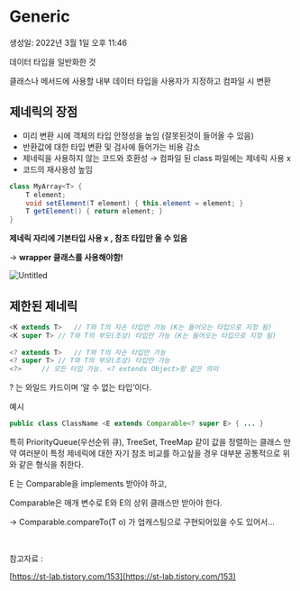 # Generic

생성일: 2022년 3월 1일 오후 11:46

데이터 타입을 일반화한 것 

클래스나 메서드에 사용할 내부 데이터 타입을 사용자가 지정하고 컴파일 시  변환

## 제네릭의 장점

- 미리 변환 시에 객체의 타입 안정성을 높임 (잘못된것이 들어올 수 있음)
- 반환값에 대한 타입 변환 및 검사에 들어가는 비용 감소
- 제네릭을 사용하지 않는 코드와 호환성 → 컴파일 된 class 파일에는 제네릭 사용 x
- 코드의 재사용성 높임

```java
class MyArray<T> {
    T element;
    void setElement(T element) { this.element = element; }
    T getElement() { return element; }
}
```

**제네릭 자리에 기본타입 사용 x , 참조 타입만 올 수 있음**

→ **wrapper 클래스를 사용해야함!**

![Untitled](Generic%2070909/Untitled.png)

## 제한된 제네릭

```java
<K extends T>	// T와 T의 자손 타입만 가능 (K는 들어오는 타입으로 지정 됨)
<K super T>	// T와 T의 부모(조상) 타입만 가능 (K는 들어오는 타입으로 지정 됨)
 
<? extends T>	// T와 T의 자손 타입만 가능
<? super T>	// T와 T의 부모(조상) 타입만 가능
<?>		// 모든 타입 가능. <? extends Object>랑 같은 의미
```

? 는 와일드 카드이며 ‘알 수 없는 타입’이다. 

예시

```java
public class ClassName <E extends Comparable<? super E> { ... }
```

특히 PriorityQueue(우선순위 큐), TreeSet, TreeMap 같이 값을 정렬하는 클래스 만약 여러분이 특정 제네릭에 대한 자기 참조 비교를 하고싶을 경우 대부분 공통적으로 위와 같은 형식을 취한다.

E 는 Comparable을 implements 받아야 하고,

 Comparable은 매개 변수로 E와 E의 상위 클래스만 받아야 한다.

→ Comparable.compareTo(T o) 가 업캐스팅으로 구현되어있을 수도 있어서... 

<br>

참고자료 :

[https://st-lab.tistory.com/153](https://st-lab.tistory.com/153)